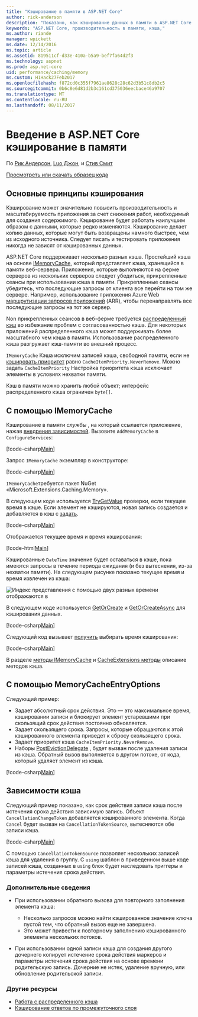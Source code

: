 ```yaml
---
title: "Кэширование в памяти в ASP.NET Core"
author: rick-anderson
description: "Показано, как кэширование данных в памяти в ASP.NET Core."
keywords: "ASP.NET Core, производительность в памяти, кэша,"
ms.author: riande
manager: wpickett
ms.date: 12/14/2016
ms.topic: article
ms.assetid: 819511cf-d33e-410a-b5a9-bef7fa64d2f3
ms.technology: aspnet
ms.prod: asp.net-core
uid: performance/caching/memory
ms.custom: H1Hack27Feb2017
ms.openlocfilehash: f872cd0c355f7961ae8628c28c62d3b51c8db2c5
ms.sourcegitcommit: 0b6c8e6d81d2b3c161cd375036eecbace46a9707
ms.translationtype: MT
ms.contentlocale: ru-RU
ms.lasthandoff: 08/11/2017
---
```

# <a name="introduction-to-in-memory-caching-in-aspnet-core"></a>Введение в ASP.NET Core кэширование в памяти

По [Рик Андерсон](https://twitter.com/RickAndMSFT), [Luo Джон](https://github.com/JunTaoLuo), и [Стив Смит](http://ardalis.com)

[Просмотреть или скачать образец кода](https://github.com/aspnet/Docs/tree/master/aspnetcore/performance/caching/memory/sample)

## <a name="caching-basics"></a>Основные принципы кэширования

Кэширование может значительно повысить производительность и масштабируемость приложения за счет снижения работ, необходимый для создания содержимого. Кэширование будет работать наилучшим образом с данными, которые редко изменяются. Кэширование делает копию данных, которые могут быть возвращены намного быстрее, чем из исходного источника. Следует писать и тестировать приложения никогда не зависят от кэшированных данных.

ASP.NET Core поддерживает несколько разных кэша. Простейший кэша на основе [IMemoryCache](https://docs.microsoft.com/aspnet/core/api/microsoft.extensions.caching.memory.imemorycache), который представляет кэша, хранящийся в памяти веб-сервера. Приложения, которые выполняются на ферме серверов из нескольких серверов следует убедиться, прикрепленные сеансы при использовании кэша в памяти. Прикрепленные сеансы убедитесь, что последующие запросы от клиента все перейти на том же сервере. Например, использование приложения Azure Web [маршрутизации запросов приложений](http://www.iis.net/learn/extensions/planning-for-arr) (ARR), чтобы перенаправлять все последующие запросы на тот же сервер.

Non прикрепленных сеансов в веб-ферме требуется [распределенный кэш](distributed.md) во избежание проблем с согласованностью кэша. Для некоторых приложений распределенного кэша может поддерживать более масштабного чем кэша в памяти. Использование распределенного кэша разгружает кэш-памяти во внешний процесс. 

`IMemoryCache` Кэша исключим записей кэша, свободной памяти, если не [кэшировать приоритет](https://docs.microsoft.com/aspnet/core/api/microsoft.extensions.caching.memory.cacheitempriority) равно `CacheItemPriority.NeverRemove`. Можно задать `CacheItemPriority` Настройка приоритета кэша исключает элементы в условиях нехватки памяти.

Кэш в памяти можно хранить любой объект; интерфейс распределенного кэша ограничен `byte[]`.

## <a name="using-imemorycache"></a>С помощью IMemoryCache

Кэширование в памяти *службы* , на который ссылается приложение, нажав [внедрения зависимостей](../../fundamentals/dependency-injection.md). Вызовите `AddMemoryCache` в `ConfigureServices`:

[!code-csharp[Main](memory/sample/WebCache/Startup.cs?highlight=8)] 

Запрос `IMemoryCache` экземпляр в конструкторе:

[!code-csharp[Main](memory/sample/WebCache/Controllers/HomeController.cs?name=snippet_ctor&highlight=3,5-)] 

`IMemoryCache`требуется пакет NuGet «Microsoft.Extensions.Caching.Memory».

В следующем коде используется [TryGetValue](https://docs.microsoft.com/aspnet/core/api/microsoft.extensions.caching.memory.imemorycache#Microsoft_Extensions_Caching_Memory_IMemoryCache_TryGetValue_System_Object_System_Object__) проверки, если текущее время в кэше. Если элемент не кэшируются, новая запись создается и добавляется в кэш с [задать](https://docs.microsoft.com/aspnet/core/api/microsoft.extensions.caching.memory.cacheextensions#Microsoft_Extensions_Caching_Memory_CacheExtensions_Set__1_Microsoft_Extensions_Caching_Memory_IMemoryCache_System_Object___0_).

[!code-csharp[Main](memory/sample/WebCache/Controllers/HomeController.cs?name=snippet1)]

Отображается текущее время и время кэширования:

[!code-html[Main](memory/sample/WebCache/Views/Home/Cache.cshtml)]

Кэшированные `DateTime` значение будет оставаться в кэше, пока имеются запросы в течение периода ожидания (и без вытеснения, из-за нехватки памяти). На следующем рисунке показано текущее время и время извлечен из кэша:

![Индекс представления с помощью двух разных времени отображаются в](memory/_static/time.png)

В следующем коде используется [GetOrCreate](https://docs.microsoft.com/aspnet/core/api/microsoft.extensions.caching.memory.cacheextensions#Microsoft_Extensions_Caching_Memory_CacheExtensions_GetOrCreate__1_Microsoft_Extensions_Caching_Memory_IMemoryCache_System_Object_System_Func_Microsoft_Extensions_Caching_Memory_ICacheEntry___0__) и [GetOrCreateAsync](https://docs.microsoft.com/aspnet/core/api/microsoft.extensions.caching.memory.cacheextensions#Microsoft_Extensions_Caching_Memory_CacheExtensions_GetOrCreateAsync__1_Microsoft_Extensions_Caching_Memory_IMemoryCache_System_Object_System_Func_Microsoft_Extensions_Caching_Memory_ICacheEntry_System_Threading_Tasks_Task___0___) для кэширования данных. 

[!code-csharp[Main](memory/sample/WebCache/Controllers/HomeController.cs?name=snippet2&highlight=3-7,14-19)]

Следующий код вызывает [получить](https://docs.microsoft.com/aspnet/core/api/microsoft.extensions.caching.memory.cacheextensions#Microsoft_Extensions_Caching_Memory_CacheExtensions_Get__1_Microsoft_Extensions_Caching_Memory_IMemoryCache_System_Object_) выбирать время кэширования:

[!code-csharp[Main](memory/sample/WebCache/Controllers/HomeController.cs?name=snippet_gct)]

В разделе [методы IMemoryCache](https://docs.microsoft.com/aspnet/core/api/microsoft.extensions.caching.memory.imemorycache) и [CacheExtensions методы](https://docs.microsoft.com/aspnet/core/api/microsoft.extensions.caching.memory.cacheextensions) описание методов кэша.

## <a name="using-memorycacheentryoptions"></a>С помощью MemoryCacheEntryOptions

Следующий пример:

- Задает абсолютный срок действия. Это — это максимальное время, кэшировании записи и блокирует элемент устаревшими при скользящий срок действия постоянно обновляется.
- Задает скользящего срока. Запросы, которые обращаются к этой кэшированного элемента приведет к сбросу скользящего срока.
- Задает приоритет кэша `CacheItemPriority.NeverRemove`. 
- Наборы [PostEvictionDelegate](https://docs.microsoft.com/aspnet/core/api/microsoft.extensions.caching.memory.postevictiondelegate) , будет вызван после удаления записи из кэша. Обратный вызов выполняется в другом потоке, от кода, который удаляет элемент из кэша.

[!code-csharp[Main](memory/sample/WebCache/Controllers/HomeController.cs?name=snippet_et&highlight=14-20)]

## <a name="cache-dependencies"></a>Зависимости кэша

Следующий пример показано, как срок действия записи кэша после истечения срока действия зависимую запись. Объект `CancellationChangeToken` добавляется кэшированного элемента. Когда `Cancel` будет вызван на `CancellationTokenSource`, вытесняются обе записи кэша. 

[!code-csharp[Main](memory/sample/WebCache/Controllers/HomeController.cs?name=snippet_ed)]

С помощью `CancellationTokenSource` позволяет нескольких записей кэша для удаления в группу. С `using` шаблон в приведенном выше коде записей кэша, созданных в `using` блок будет наследовать триггеры и параметры истечения срока действия.

### <a name="additional-notes"></a>Дополнительные сведения

- При использовании обратного вызова для повторного заполнения элемента кэша:

  - Несколько запросов можно найти кэшированное значение ключа пустой тем, что обратный вызов еще не завершена. 
  - Это может привести к повторному заполнению кэшированного элемента нескольких потоков.

- При использовании одной записи кэша для создания другого дочернего копирует истечение срока действия маркеров и параметры истечения срока действия на основе времени родительскую запись. Дочерние не истек, удаление вручную, или обновление родительской записи.

### <a name="other-resources"></a>Другие ресурсы

* [Работа с распределенного кэша](distributed.md)
* [Кэширование ответов по промежуточного слоя](middleware.md)
